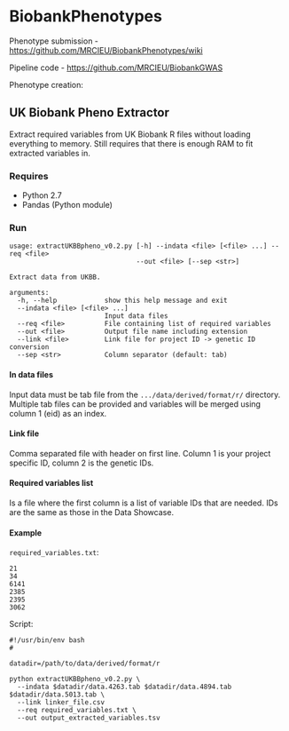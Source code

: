# BiobankPhenotypes

Phenotype submission - https://github.com/MRCIEU/BiobankPhenotypes/wiki

Pipeline code -  https://github.com/MRCIEU/BiobankGWAS

Phenotype creation:

## UK Biobank Pheno Extractor

Extract required variables from UK Biobank R files without loading everything to memory. Still requires that there is enough RAM to fit extracted variables in.

### Requires
- Python 2.7
- Pandas (Python module)

### Run

```
usage: extractUKBBpheno_v0.2.py [-h] --indata <file> [<file> ...] --req <file>
                                --out <file> [--sep <str>]

Extract data from UKBB.

arguments:
  -h, --help            show this help message and exit
  --indata <file> [<file> ...]
                        Input data files
  --req <file>          File containing list of required variables
  --out <file>          Output file name including extension
  --link <file>         Link file for project ID -> genetic ID conversion
  --sep <str>           Column separator (default: tab)
```

#### In data files
Input data must be tab file from the `.../data/derived/format/r/` directory. Multiple tab files can be provided and variables will be merged using column 1 (eid) as an index.

#### Link file
Comma separated file with header on first line. Column 1 is your project specific ID, column 2 is the genetic IDs.

#### Required variables list
Is a file where the first column is a list of variable IDs that are needed. IDs are the same as those in the Data Showcase.

#### Example
`required_variables.txt`:

```
21
34
6141
2385
2395
3062
```

Script:

```
#!/usr/bin/env bash
#

datadir=/path/to/data/derived/format/r

python extractUKBBpheno_v0.2.py \
  --indata $datadir/data.4263.tab $datadir/data.4894.tab $datadir/data.5013.tab \
  --link linker_file.csv
  --req required_variables.txt \
  --out output_extracted_variables.tsv
```
